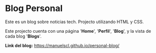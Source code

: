 # Blog Personal
Este es un blog sobre noticias tech. Projecto utilizando HTML y CSS.

Este projecto cuenta con una página '**Home**', '**Perfil**', '**Blog**', y la vista de cada blog '**Blogs**'.

**Link del  blog:**
https://manuelscl.github.io/personal-blog/
